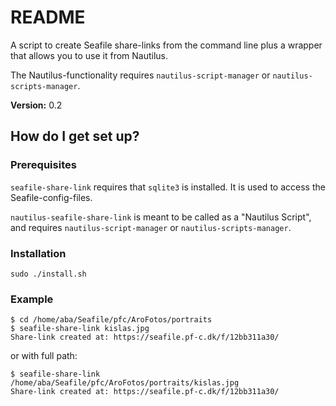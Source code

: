 # README #

A script to create Seafile share-links from the command line plus a 
wrapper that allows you to use it from Nautilus.

The Nautilus-functionality requires `nautilus-script-manager` or
`nautilus-scripts-manager`.

**Version:** 0.2

## How do I get set up? ##

### Prerequisites ###

`seafile-share-link` requires that `sqlite3` is installed.
It is used to access the Seafile-config-files.

`nautilus-seafile-share-link` is meant to be called as a "Nautilus Script",
and requires `nautilus-script-manager` or `nautilus-scripts-manager`.

### Installation ###

    sudo ./install.sh

### Example ###

    $ cd /home/aba/Seafile/pfc/AroFotos/portraits
    $ seafile-share-link kislas.jpg
    Share-link created at: https://seafile.pf-c.dk/f/12bb311a30/

or with full path:

    $ seafile-share-link /home/aba/Seafile/pfc/AroFotos/portraits/kislas.jpg 
    Share-link created at: https://seafile.pf-c.dk/f/12bb311a30/


